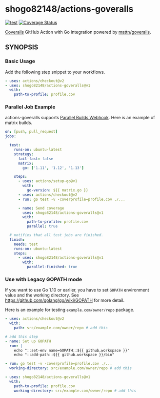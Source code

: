 # shogo82148/actions-goveralls

[![test](https://github.com/shogo82148/actions-goveralls/workflows/test/badge.svg?branch=master)](https://github.com/shogo82148/actions-goveralls/actions)
[![Coverage Status](https://coveralls.io/repos/github/shogo82148/actions-goveralls/badge.svg)](https://coveralls.io/github/shogo82148/actions-goveralls)

[Coveralls](https://coveralls.io/) GitHub Action with Go integration powered by [mattn/goveralls](https://github.com/mattn/goveralls).

## SYNOPSIS

### Basic Usage

Add the following step snippet to your workflows.

```yaml
- uses: actions/checkout@v2
- uses: shogo82148/actions-goveralls@v1
  with:
    path-to-profile: profile.cov
```

### Parallel Job Example

actions-goveralls supports [Parallel Builds Webhook](https://docs.coveralls.io/parallel-build-webhook).
Here is an example of matrix builds.

```yaml
on: [push, pull_request]
jobs:

  test:
    runs-on: ubuntu-latest
    strategy:
      fail-fast: false
      matrix:
        go: ['1.11', '1.12', '1.13']

    steps:
      - uses: actions/setup-go@v1
        with:
          go-version: ${{ matrix.go }}
      - uses: actions/checkout@v2
      - run: go test -v -coverprofile=profile.cov ./...

      - name: Send coverage
        uses: shogo82148/actions-goveralls@v1
        with:
          path-to-profile: profile.cov
          parallel: true

  # notifies that all test jobs are finished.
  finish:
    needs: test
    runs-on: ubuntu-latest
    steps:
      - uses: shogo82148/actions-goveralls@v1
        with:
          parallel-finished: true
```

### Use with Legacy GOPATH mode

If you want to use Go 1.10 or earlier, you have to set `GOPATH` environment value and the working directory.
See <https://github.com/golang/go/wiki/GOPATH> for more detail.

Here is an example for testing `example.com/owner/repo` package.

```yaml
- uses: actions/checkout@v2
  with:
    path: src/example.com/owner/repo # add this

# add this step
- name: Set up GOPATH
  run: |
    echo "::set-env name=GOPATH::${{ github.workspace }}"
    echo "::add-path::${{ github.workspace }}/bin"

- run: go test -v -coverprofile=profile.cov ./...
  working-directory: src/example.com/owner/repo # add this

- uses: shogo82148/actions-goveralls@v1
  with:
    path-to-profile: profile.cov
    working-directory: src/example.com/owner/repo # add this
```

